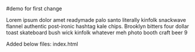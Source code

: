#demo for first change

Lorem ipsum dolor amet readymade 
palo santo literally kinfolk snackwave 
flannel authentic post-ironic hashtag kale chips. 
Brooklyn bitters four dollar toast skateboard bush
wick kinfolk whatever meh photo booth craft beer 9

Added below files:
index.html

